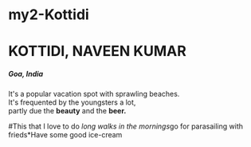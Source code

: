 # my2-Kottidi

# KOTTIDI, NAVEEN KUMAR

##### Goa, India
It's a popular vacation spot with sprawling beaches.<br>  It's frequented by the youngsters a lot,<br>partly due the **beauty** and the **beer.**

#This that I love to do 
*long walks in the mornings*go for parasailing with frieds*Have some good ice-cream
